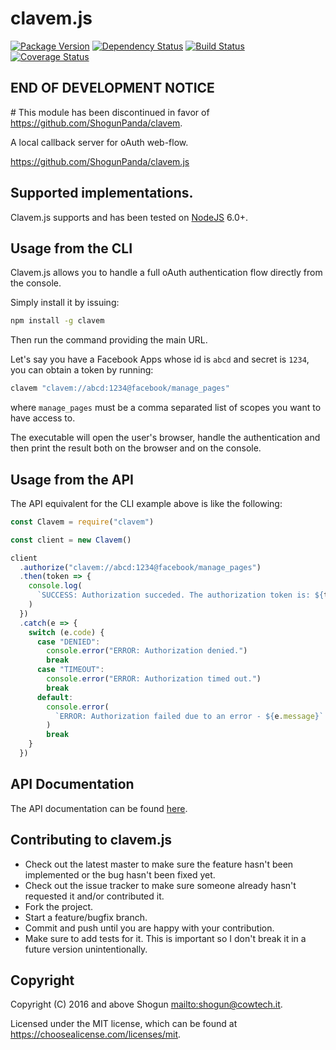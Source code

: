 # clavem.js

[![Package Version](https://img.shields.io/npm/v/clavem.svg)](https://npmjs.com/package/clavem)
[![Dependency Status](https://img.shields.io/gemnasium/ShogunPanda/clavem.js.svg)](https://gemnasium.com/ShogunPanda/clavem.js)
[![Build Status](https://img.shields.io/travis/ShogunPanda/clavem.js.svg)](http://travis-ci.org/ShogunPanda/clavem.js)
[![Coverage Status](https://img.shields.io/coveralls/github/ShogunPanda/clavem.js.svg)](https://coveralls.io/github/ShogunPanda/clavem.js)

## END OF DEVELOPMENT NOTICE

# This module has been discontinued in favor of https://github.com/ShogunPanda/clavem.

A local callback server for oAuth web-flow.

https://github.com/ShogunPanda/clavem.js

## Supported implementations.

Clavem.js supports and has been tested on [NodeJS](http://nodejs.org) 6.0+.

## Usage from the CLI

Clavem.js allows you to handle a full oAuth authentication flow directly from the console.

Simply install it by issuing:

```bash
npm install -g clavem
```

Then run the command providing the main URL.

Let's say you have a Facebook Apps whose id is `abcd` and secret is `1234`, you can obtain a token by running:

```bash
clavem "clavem://abcd:1234@facebook/manage_pages"
```

where `manage_pages` must be a comma separated list of scopes you want to have access to.

The executable will open the user's browser, handle the authentication and then print the result both on the browser and on the console.

## Usage from the API

The API equivalent for the CLI example above is like the following:

```javascript
const Clavem = require("clavem")

const client = new Clavem()

client
  .authorize("clavem://abcd:1234@facebook/manage_pages")
  .then(token => {
    console.log(
      `SUCCESS: Authorization succeded. The authorization token is: ${token}`
    )
  })
  .catch(e => {
    switch (e.code) {
      case "DENIED":
        console.error("ERROR: Authorization denied.")
        break
      case "TIMEOUT":
        console.error("ERROR: Authorization timed out.")
        break
      default:
        console.error(
          `ERROR: Authorization failed due to an error - ${e.message}`
        )
        break
    }
  })
```

## API Documentation

The API documentation can be found [here](https://sw.cowtech.it/clavem.js/docs).

## Contributing to clavem.js

- Check out the latest master to make sure the feature hasn't been implemented or the bug hasn't been fixed yet.
- Check out the issue tracker to make sure someone already hasn't requested it and/or contributed it.
- Fork the project.
- Start a feature/bugfix branch.
- Commit and push until you are happy with your contribution.
- Make sure to add tests for it. This is important so I don't break it in a future version unintentionally.

## Copyright

Copyright (C) 2016 and above Shogun <mailto:shogun@cowtech.it>.

Licensed under the MIT license, which can be found at https://choosealicense.com/licenses/mit.
